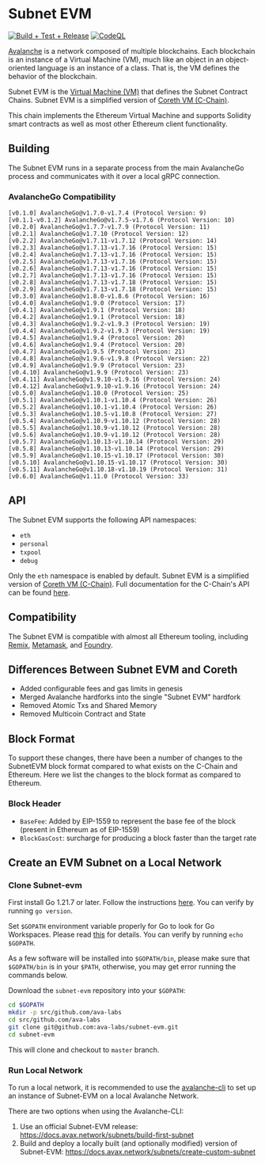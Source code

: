 # Subnet EVM

[![Build + Test + Release](https://github.com/ava-labs/subnet-evm/actions/workflows/lint-tests-release.yml/badge.svg)](https://github.com/ava-labs/subnet-evm/actions/workflows/lint-tests-release.yml)
[![CodeQL](https://github.com/ava-labs/subnet-evm/actions/workflows/codeql-analysis.yml/badge.svg)](https://github.com/ava-labs/subnet-evm/actions/workflows/codeql-analysis.yml)

[Avalanche](https://docs.avax.network/overview/getting-started/avalanche-platform) is a network composed of multiple blockchains.
Each blockchain is an instance of a Virtual Machine (VM), much like an object in an object-oriented language is an instance of a class.
That is, the VM defines the behavior of the blockchain.

Subnet EVM is the [Virtual Machine (VM)](https://docs.avax.network/learn/avalanche/virtual-machines) that defines the Subnet Contract Chains. Subnet EVM is a simplified version of [Coreth VM (C-Chain)](https://github.com/ava-labs/coreth).

This chain implements the Ethereum Virtual Machine and supports Solidity smart contracts as well as most other Ethereum client functionality.

## Building

The Subnet EVM runs in a separate process from the main AvalancheGo process and communicates with it over a local gRPC connection.

### AvalancheGo Compatibility

```text
[v0.1.0] AvalancheGo@v1.7.0-v1.7.4 (Protocol Version: 9)
[v0.1.1-v0.1.2] AvalancheGo@v1.7.5-v1.7.6 (Protocol Version: 10)
[v0.2.0] AvalancheGo@v1.7.7-v1.7.9 (Protocol Version: 11)
[v0.2.1] AvalancheGo@v1.7.10 (Protocol Version: 12)
[v0.2.2] AvalancheGo@v1.7.11-v1.7.12 (Protocol Version: 14)
[v0.2.3] AvalancheGo@v1.7.13-v1.7.16 (Protocol Version: 15)
[v0.2.4] AvalancheGo@v1.7.13-v1.7.16 (Protocol Version: 15)
[v0.2.5] AvalancheGo@v1.7.13-v1.7.16 (Protocol Version: 15)
[v0.2.6] AvalancheGo@v1.7.13-v1.7.16 (Protocol Version: 15)
[v0.2.7] AvalancheGo@v1.7.13-v1.7.16 (Protocol Version: 15)
[v0.2.8] AvalancheGo@v1.7.13-v1.7.18 (Protocol Version: 15)
[v0.2.9] AvalancheGo@v1.7.13-v1.7.18 (Protocol Version: 15)
[v0.3.0] AvalancheGo@v1.8.0-v1.8.6 (Protocol Version: 16)
[v0.4.0] AvalancheGo@v1.9.0 (Protocol Version: 17)
[v0.4.1] AvalancheGo@v1.9.1 (Protocol Version: 18)
[v0.4.2] AvalancheGo@v1.9.1 (Protocol Version: 18)
[v0.4.3] AvalancheGo@v1.9.2-v1.9.3 (Protocol Version: 19)
[v0.4.4] AvalancheGo@v1.9.2-v1.9.3 (Protocol Version: 19)
[v0.4.5] AvalancheGo@v1.9.4 (Protocol Version: 20)
[v0.4.6] AvalancheGo@v1.9.4 (Protocol Version: 20)
[v0.4.7] AvalancheGo@v1.9.5 (Protocol Version: 21)
[v0.4.8] AvalancheGo@v1.9.6-v1.9.8 (Protocol Version: 22)
[v0.4.9] AvalancheGo@v1.9.9 (Protocol Version: 23)
[v0.4.10] AvalancheGo@v1.9.9 (Protocol Version: 23)
[v0.4.11] AvalancheGo@v1.9.10-v1.9.16 (Protocol Version: 24)
[v0.4.12] AvalancheGo@v1.9.10-v1.9.16 (Protocol Version: 24)
[v0.5.0] AvalancheGo@v1.10.0 (Protocol Version: 25)
[v0.5.1] AvalancheGo@v1.10.1-v1.10.4 (Protocol Version: 26)
[v0.5.2] AvalancheGo@v1.10.1-v1.10.4 (Protocol Version: 26)
[v0.5.3] AvalancheGo@v1.10.5-v1.10.8 (Protocol Version: 27)
[v0.5.4] AvalancheGo@v1.10.9-v1.10.12 (Protocol Version: 28)
[v0.5.5] AvalancheGo@v1.10.9-v1.10.12 (Protocol Version: 28)
[v0.5.6] AvalancheGo@v1.10.9-v1.10.12 (Protocol Version: 28)
[v0.5.7] AvalancheGo@v1.10.13-v1.10.14 (Protocol Version: 29)
[v0.5.8] AvalancheGo@v1.10.13-v1.10.14 (Protocol Version: 29)
[v0.5.9] AvalancheGo@v1.10.15-v1.10.17 (Protocol Version: 30)
[v0.5.10] AvalancheGo@v1.10.15-v1.10.17 (Protocol Version: 30)
[v0.5.11] AvalancheGo@v1.10.18-v1.10.19 (Protocol Version: 31)
[v0.6.0] AvalancheGo@v1.11.0 (Protocol Version: 33)
```

## API

The Subnet EVM supports the following API namespaces:

- `eth`
- `personal`
- `txpool`
- `debug`

Only the `eth` namespace is enabled by default.
Subnet EVM is a simplified version of [Coreth VM (C-Chain)](https://github.com/ava-labs/coreth).
Full documentation for the C-Chain's API can be found [here](https://docs.avax.network/apis/avalanchego/apis/c-chain).

## Compatibility

The Subnet EVM is compatible with almost all Ethereum tooling, including [Remix](https://docs.avax.network/build/dapp/smart-contracts/remix-deploy), [Metamask](https://docs.avax.network/build/dapp/chain-settings), and [Foundry](https://docs.avax.network/build/dapp/smart-contracts/toolchains/foundry).

## Differences Between Subnet EVM and Coreth

- Added configurable fees and gas limits in genesis
- Merged Avalanche hardforks into the single "Subnet EVM" hardfork
- Removed Atomic Txs and Shared Memory
- Removed Multicoin Contract and State

## Block Format

To support these changes, there have been a number of changes to the SubnetEVM block format compared to what exists on the C-Chain and Ethereum. Here we list the changes to the block format as compared to Ethereum.

### Block Header

- `BaseFee`: Added by EIP-1559 to represent the base fee of the block (present in Ethereum as of EIP-1559)
- `BlockGasCost`: surcharge for producing a block faster than the target rate

## Create an EVM Subnet on a Local Network

### Clone Subnet-evm

First install Go 1.21.7 or later. Follow the instructions [here](https://go.dev/doc/install). You can verify by running `go version`.

Set `$GOPATH` environment variable properly for Go to look for Go Workspaces. Please read [this](https://go.dev/doc/code) for details. You can verify by running `echo $GOPATH`.

As a few software will be installed into `$GOPATH/bin`, please make sure that `$GOPATH/bin` is in your `$PATH`, otherwise, you may get error running the commands below.

Download the `subnet-evm` repository into your `$GOPATH`:

```sh
cd $GOPATH
mkdir -p src/github.com/ava-labs
cd src/github.com/ava-labs
git clone git@github.com:ava-labs/subnet-evm.git
cd subnet-evm
```

This will clone and checkout to `master` branch.

### Run Local Network

To run a local network, it is recommended to use the [avalanche-cli](https://github.com/ava-labs/avalanche-cli#avalanche-cli) to set up an instance of Subnet-EVM on a local Avalanche Network.

There are two options when using the Avalanche-CLI:

1. Use an official Subnet-EVM release: https://docs.avax.network/subnets/build-first-subnet
2. Build and deploy a locally built (and optionally modified) version of Subnet-EVM: https://docs.avax.network/subnets/create-custom-subnet
